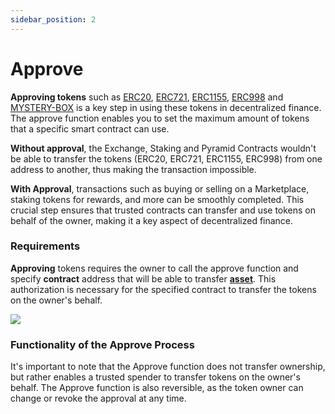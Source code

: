```yaml
---
sidebar_position: 2
---
```


# Approve

**Approving tokens** such as [ERC20](/market/category/erc20/), [ERC721](/market/category/erc721/), [ERC1155](/market/category/erc1155/), [ERC998](/market/category/erc998/) and [MYSTERY-BOX](/admin/category/mystery/)  is a key step in using these tokens in decentralized finance. The approve function enables you to set the maximum amount of tokens that a specific smart contract can use.

**Without approval**, the Exchange, Staking and Pyramid Contracts wouldn't be able to transfer the tokens (ERC20, ERC721, ERC1155, ERC998) from one address to another, thus making the transaction impossible.

**With Approval**, transactions such as buying or selling on a Marketplace, staking tokens for rewards, and more can be smoothly completed. This crucial step ensures that trusted contracts can transfer and use tokens on behalf of the owner, making it a key aspect of decentralized finance.

### Requirements

**Approving** tokens requires the owner to call the approve function and specify **contract** address that will be able to transfer **[asset](/admin/miscellaneous/asset/)**. This authorization is necessary for the specified contract to transfer the tokens on the owner's behalf.

![](/img/miscellaneous/approve.jpg)


### Functionality of the Approve Process
It's important to note that the Approve function does not transfer ownership, but rather enables a trusted spender to transfer tokens on the owner's behalf. The Approve function is also reversible, as the token owner can change or revoke the approval at any time.
